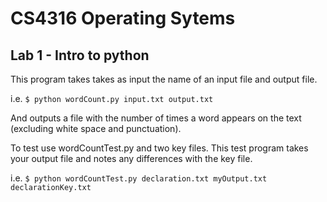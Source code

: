 # CS4316 Operating Sytems 
## Lab 1 - Intro to python

This program takes takes as input the name of an input file and output file.

i.e.
`$ python wordCount.py input.txt output.txt`

And outputs a file with the number of times a word appears on the text (excluding white space and punctuation).

To test use wordCountTest.py and two key files. 
This test program takes your output file and notes any differences with the key file. 

i.e.
`$ python wordCountTest.py declaration.txt myOutput.txt declarationKey.txt`
